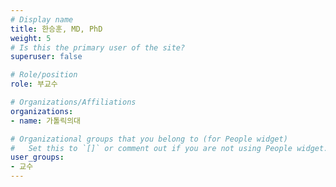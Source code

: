 ```yaml
---
# Display name
title: 한승훈, MD, PhD
weight: 5
# Is this the primary user of the site?
superuser: false

# Role/position
role: 부교수

# Organizations/Affiliations
organizations:
- name: 가톨릭의대

# Organizational groups that you belong to (for People widget)
#   Set this to `[]` or comment out if you are not using People widget.
user_groups:
- 교수
---
```

